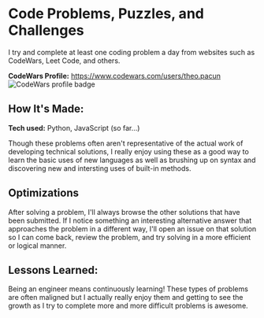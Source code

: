 # Code Problems, Puzzles, and Challenges

I try and complete at least one coding problem a day from websites such as CodeWars, Leet Code, and others.

**CodeWars Profile:** https://www.codewars.com/users/theo.pacun
![CodeWars profile badge](https://www.codewars.com/users/theo.pacun/badges/large)

## How It's Made:

**Tech used:** Python, JavaScript (so far...)

Though these problems often aren't representative of the actual work of developing technical solutions, I really enjoy using these as a good way to learn the basic uses of new languages as well as brushing up on syntax and discovering new and intersting uses of built-in methods.

## Optimizations

After solving a problem, I'll always browse the other solutions that have been submitted. If I notice something an interesting alternative answer that approaches the problem in a different way, I'll open an issue on that solution so I can come back, review the problem, and try solving in a more efficient or logical manner.

## Lessons Learned:

Being an engineer means continuously learning! These types of problems are often maligned but I actually really enjoy them and getting to see the growth as I try to complete more and more difficult problems is awesome.
